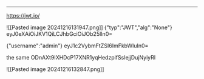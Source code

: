 ____

https://jwt.io/

![[Pasted image 20241216131947.png]]
{"typ":"JWT","alg":"None"}
eyJ0eXAiOiJKV1QiLCJhbGciOiJOb25lIn0=

{"username":"admin"}
eyJ1c2VybmFtZSI6ImFkbWluIn0=

the same
ODnAXt9IXHDcP17XNR1yqHedzpifSsIejjDujNyiyRI

![[Pasted image 20241216132847.png]]

